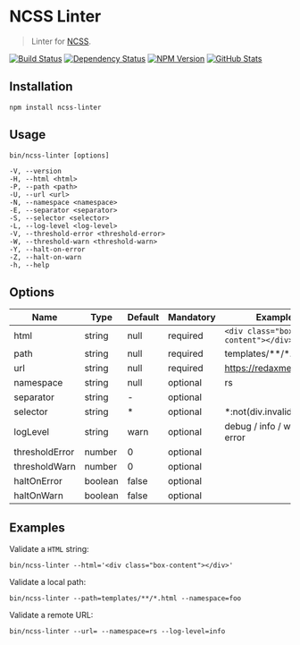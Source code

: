 NCSS Linter
===========

> Linter for [NCSS](https://ncss.io).

[![Build Status](https://img.shields.io/travis/redaxmedia/ncss-linter.svg)](https://travis-ci.org/redaxmedia/ncss-linter)
[![Dependency Status](https://gemnasium.com/badges/github.com/redaxmedia/ncss-linter.svg)](https://gemnasium.com/github.com/redaxmedia/ncss-linter)
[![NPM Version](https://img.shields.io/npm/v/ncss-linter.svg)](https://www.npmjs.com/package/ncss-linter)
[![GitHub Stats](https://img.shields.io/badge/github-stats-ff5500.svg)](http://githubstats.com/redaxmedia/ncss-linter)


Installation
------------

```
npm install ncss-linter
```


Usage
-----

```
bin/ncss-linter [options]

-V, --version
-H, --html <html>
-P, --path <path>
-U, --url <url>
-N, --namespace <namespace>
-E, --separator <separator>
-S, --selector <selector>
-L, --log-level <log-level>
-V, --threshold-error <threshold-error>
-W, --threshold-warn <threshold-warn>
-Y, --halt-on-error   
-Z, --halt-on-warn
-h, --help
```


Options
-------

| Name           | Type    | Default | Mandatory | Example                           |
|----------------|---------|---------|-----------|-----------------------------------|
| html           | string  | null    | required  | `<div class="box-content"></div>` |
| path           | string  | null    | required  | templates/**/*.html               |
| url            | string  | null    | required  | https://redaxmedia.com            |
| namespace      | string  | null    | optional  | rs                                |
| separator      | string  | -       | optional  |                                   |
| selector       | string  | *       | optional  | *:not(div.invalid)                |
| logLevel       | string  | warn    | optional  | debug / info / warn / error       |
| thresholdError | number  | 0       | optional  |                                   |
| thresholdWarn  | number  | 0       | optional  |                                   |
| haltOnError    | boolean | false   | optional  |                                   |
| haltOnWarn     | boolean | false   | optional  |                                   |


Examples
--------

Validate a `HTML` string:

```
bin/ncss-linter --html='<div class="box-content"></div>'
```

Validate a local path:

```
bin/ncss-linter --path=templates/**/*.html --namespace=foo
```

Validate a remote URL:

```
bin/ncss-linter --url= --namespace=rs --log-level=info
```
